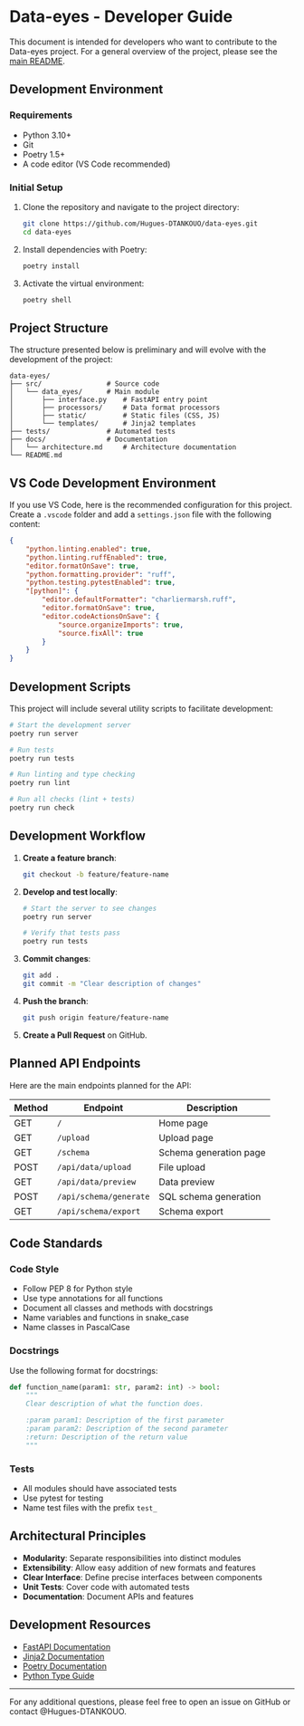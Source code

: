 # Data-eyes - Developer Guide

This document is intended for developers who want to contribute to the Data-eyes project. For a general overview of the project, please see the [main README](../CHANGELOG.md).

## Development Environment

### Requirements

- Python 3.10+
- Git
- Poetry 1.5+
- A code editor (VS Code recommended)

### Initial Setup

1. Clone the repository and navigate to the project directory:
   ```bash
   git clone https://github.com/Hugues-DTANKOUO/data-eyes.git
   cd data-eyes
   ```

2. Install dependencies with Poetry:
   ```bash
   poetry install
   ```

3. Activate the virtual environment:
   ```bash
   poetry shell
   ```

## Project Structure

The structure presented below is preliminary and will evolve with the development of the project:

```
data-eyes/
├── src/                # Source code
│   └── data_eyes/      # Main module
│       ├── interface.py    # FastAPI entry point
│       ├── processors/     # Data format processors
│       ├── static/         # Static files (CSS, JS)
│       └── templates/      # Jinja2 templates
├── tests/              # Automated tests
├── docs/               # Documentation
│   └── architecture.md     # Architecture documentation
└── README.md
```

## VS Code Development Environment

If you use VS Code, here is the recommended configuration for this project. Create a `.vscode` folder and add a `settings.json` file with the following content:

```json
{
    "python.linting.enabled": true,
    "python.linting.ruffEnabled": true,
    "editor.formatOnSave": true,
    "python.formatting.provider": "ruff",
    "python.testing.pytestEnabled": true,
    "[python]": {
        "editor.defaultFormatter": "charliermarsh.ruff",
        "editor.formatOnSave": true,
        "editor.codeActionsOnSave": {
            "source.organizeImports": true,
            "source.fixAll": true
        }
    }
}
```

## Development Scripts

This project will include several utility scripts to facilitate development:

```bash
# Start the development server
poetry run server

# Run tests
poetry run tests

# Run linting and type checking
poetry run lint

# Run all checks (lint + tests)
poetry run check
```

## Development Workflow

1. **Create a feature branch**:
   ```bash
   git checkout -b feature/feature-name
   ```

2. **Develop and test locally**:
   ```bash
   # Start the server to see changes
   poetry run server
   
   # Verify that tests pass
   poetry run tests
   ```

3. **Commit changes**:
   ```bash
   git add .
   git commit -m "Clear description of changes"
   ```

4. **Push the branch**:
   ```bash
   git push origin feature/feature-name
   ```

5. **Create a Pull Request** on GitHub.

## Planned API Endpoints

Here are the main endpoints planned for the API:

| Method | Endpoint | Description |
|--------|----------|-------------|
| GET | `/` | Home page |
| GET | `/upload` | Upload page |
| GET | `/schema` | Schema generation page |
| POST | `/api/data/upload` | File upload |
| GET | `/api/data/preview` | Data preview |
| POST | `/api/schema/generate` | SQL schema generation |
| GET | `/api/schema/export` | Schema export |

## Code Standards

### Code Style

- Follow PEP 8 for Python style
- Use type annotations for all functions
- Document all classes and methods with docstrings
- Name variables and functions in snake_case
- Name classes in PascalCase

### Docstrings

Use the following format for docstrings:

```python
def function_name(param1: str, param2: int) -> bool:
    """
    Clear description of what the function does.

    :param param1: Description of the first parameter
    :param param2: Description of the second parameter
    :return: Description of the return value
    """
```

### Tests

- All modules should have associated tests
- Use pytest for testing
- Name test files with the prefix `test_`

## Architectural Principles

- **Modularity**: Separate responsibilities into distinct modules
- **Extensibility**: Allow easy addition of new formats and features
- **Clear Interface**: Define precise interfaces between components
- **Unit Tests**: Cover code with automated tests
- **Documentation**: Document APIs and features

## Development Resources

- [FastAPI Documentation](https://fastapi.tiangolo.com/)
- [Jinja2 Documentation](https://jinja.palletsprojects.com/)
- [Poetry Documentation](https://python-poetry.org/docs/)
- [Python Type Guide](https://mypy.readthedocs.io/en/stable/cheat_sheet_py3.html)

---

For any additional questions, please feel free to open an issue on GitHub or contact @Hugues-DTANKOUO.